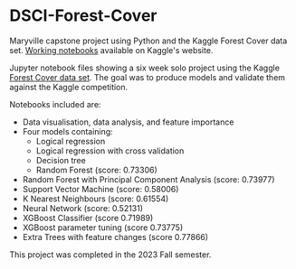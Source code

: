 # DSCI-Forest-Cover
Maryville capstone project using Python and the Kaggle Forest Cover data set. [Working notebooks](https://www.kaggle.com/code/alisonhawke/dsci-598-final-submission) available on Kaggle's website.

Jupyter notebook files showing a six week solo project using the Kaggle [Forest Cover data set](https://www.kaggle.com/competitions/forest-cover-type-prediction). The goal was to produce models and validate them against the Kaggle competition.

Notebooks included are:

* Data visualisation, data analysis, and feature importance
* Four models containing:
    * Logical regression
    * Logical regression with cross validation
    * Decision tree
    * Random Forest (score: 0.73306)
* Random Forest with Principal Component Analysis (score: 0.73977)
* Support Vector Machine (score: 0.58006)
* K Nearest Neighbours (score: 0.61554)
* Neural Network (score: 0.52131)
* XGBoost Classifier (score 0.71989)
* XGBoost parameter tuning (score 0.73775)
* Extra Trees with feature changes (score 0.77866)

This project was completed in the 2023 Fall semester.
